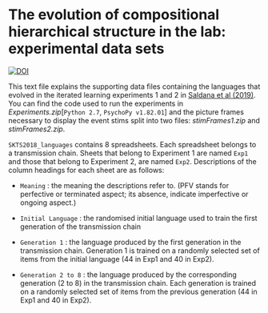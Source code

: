 # The evolution of compositional hierarchical structure in the lab: experimental data sets 
[![DOI](https://zenodo.org/badge/147381554.svg)](https://zenodo.org/badge/latestdoi/147381554)


This text file explains the supporting data files containing the languages that evolved in the iterated learning experiments 1 and 2 in [Saldana et al (2019)](https://academic.oup.com/jole/article/4/2/83/5499169?guestAccessKey=0cec6c43-beeb-47d4-b586-d8897ce444a4). You can find the code used to run the experiments in _Experiments.zip_[`Python 2.7`, `PsychoPy v1.82.01`] and the picture frames necessary to display the event stims split into two files: _stimFrames1.zip_ and _stimFrames2.zip_.

`SKTS2018_languages` contains 8 spreadsheets. Each spreadsheet belongs to a transmission chain.  Sheets that belong to Experiment 1 are named `Exp1` and  those that belong to Experiment 2, are named `Exp2`. Descriptions of the column headings for each sheet are as follows: 

- `Meaning` : the meaning the descriptions refer to. (PFV stands for perfective or terminated aspect; its absence, indicate imperfective or ongoing aspect.) 

- `Initial Language` : the randomised initial language used to train the first generation of the transmission chain 

- `Generation 1` : the language produced by the first generation in the transmission chain. Generation 1 is trained on a randomly selected set of items from the initial language (44 in Exp1 and 40 in Exp2).
 
- `Generation 2 to 8` : the language produced by the corresponding generation (2 to 8) in the transmission chain. Each generation is trained on a randomly selected set of items from the previous generation (44 in Exp1 and 40 in Exp2).
